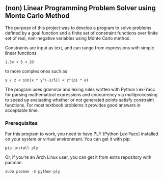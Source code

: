 ## (non) Linear Programming Problem Solver using Monte Carlo Method

The purpose of this project was to develop a program to solve problems defined by a goal function and a finite set of constraint functions over finite set of real, non-negative variables using Monte Carlo method.

Constraints are input as text, and can range from expressions with simple linear functions
```
1.5x + 5 < 20
```
to more complex ones such as
```
y / z < sin(x * y^(-1/5)) < z^(pi * e)
```

The program uses grammar and lexing rules written with Python Lex-Yacc for parsing mathematical expressions and concurrency via multiprocessing to speed up evaluating whether or not generated points satisfy constraint functions.
For most textbook problems it provides good answers in acceptable time. 

### Prerequisites

For this program to work, you need to have PLY (Python 
Lex-Yacc) installed on your system or virtual environment. You can get it with pip:
```
pip install ply
```

Or, if you're an Arch Linux user, you can get it from extra 
repository with pacman:
```
sudo pacman -S python-ply
```
